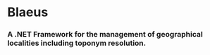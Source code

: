 # Blaeus
### A .NET Framework for the management of geographical localities including toponym resolution.
